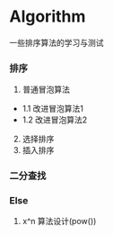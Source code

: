 # Algorithm
一些排序算法的学习与测试
### 排序
1. 普通冒泡算法
* 1.1 改进冒泡算法1
* 1.2 改进冒泡算法2
2. 选择排序
3. 插入排序

### 二分查找

### Else
1. x^n 算法设计(pow())
